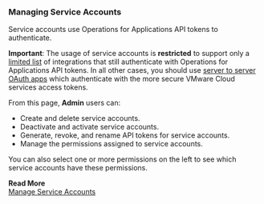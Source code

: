 ### Managing Service Accounts
Service accounts use Operations for Applications API tokens to authenticate.

**Important**: The usage of service accounts is **restricted** to support only a [limited list](https://docs.wavefront.com/integrations_onboarded_subscriptions.html#integrations-that-use-operations-for-applications-api-tokens) of integrations that still authenticate with Operations for Applications API tokens. In all other cases, you should use [server to server OAuth apps](https://docs.wavefront.com/csp_server_to_server_apps.html) which authenticate with the more secure VMware Cloud services access tokens.

From this page, **Admin** users can:
* Create and delete service accounts.
* Deactivate and activate service accounts.
* Generate, revoke, and rename API tokens for service accounts.
* Manage the permissions assigned to service accounts.

You can also select one or more permissions on the left to see which service accounts have these permissions.

**Read More**<br/>
[Manage Service Accounts](https://docs.wavefront.com/csp_service_accounts.html)<br/>
